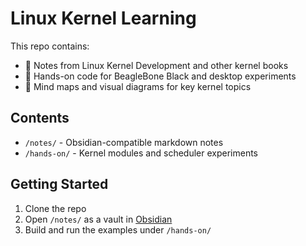 # Linux Kernel Learning

This repo contains:
- 📘 Notes from Linux Kernel Development and other kernel books
- 🧪 Hands-on code for BeagleBone Black and desktop experiments
- 🧠 Mind maps and visual diagrams for key kernel topics

## Contents

- `/notes/` - Obsidian-compatible markdown notes
- `/hands-on/` - Kernel modules and scheduler experiments

## Getting Started

1. Clone the repo
2. Open `/notes/` as a vault in [Obsidian](https://obsidian.md)
3. Build and run the examples under `/hands-on/`
